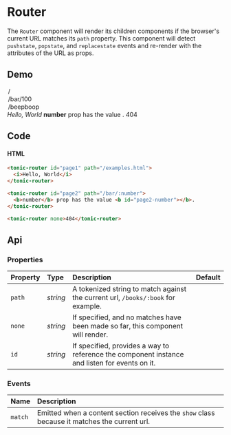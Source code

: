 # Router
The `Router` component will render its children components if the browser's current URL matches its `path` property. This component will detect `pushstate`, `popstate`, and `replacestate` events and re-render with the attributes of the URL as props.

## Demo

<div class="example">
  <tonic-select
    id="tonic-router-select"
    value="/"
    label="Select a URL">
    <option value="/examples.html">/</option>
    <option value="/bar/100">/bar/100</option>
    <option value="/beepboop">/beepboop</option>
  </tonic-select>
  <tonic-router id="page1" path="/examples.html">
    <i>Hello, World</i>
  </tonic-router>
  <tonic-router id="page2" path="/bar/:number">
    <b>number</b> prop has the value <b id="page2-number"></b>.
  </tonic-router>
  <tonic-router>
    404
  </tonic-router>
</div>

## Code

#### HTML

```html
<tonic-router id="page1" path="/examples.html">
  <i>Hello, World</i>
</tonic-router>

<tonic-router id="page2" path="/bar/:number">
  <b>number</b> prop has the value <b id="page2-number"></b>.
</tonic-router>

<tonic-router none>404</tonic-router>
```

## Api

### Properties

| Property | Type | Description | Default |
| :--- | :--- | :--- | :--- |
| `path` | *string* | A tokenized string to match against the current url, `/books/:book` for example. | |
| `none` | *string* | If specified, and no matches have been made so far, this component will render. | |
| `id` | *string* | If specified, provides a way to reference the component instance and listen for events on it. | |


### Events

| Name | Description |
| :--- | :--- |
| `match` | Emitted when a content section receives the `show` class because it matches the current url. |
